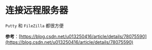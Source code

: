 # 连接远程服务器

`Putty` 和 `FileZilla` 都很方便

**参考**：[https://blog.csdn.net/u013250416/article/details/78075590](https://blog.csdn.net/u013250416/article/details/78075590)